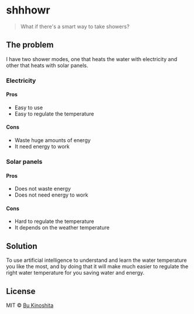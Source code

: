 # shhhowr

> What if there's a smart way to take showers?


## The problem

I have two shower modes, one that heats the water with electricity and other that heats with solar panels.

### Electricity

#### Pros

- Easy to use
- Easy to regulate the temperature

#### Cons

- Waste huge amounts of energy
- It need energy to work


### Solar panels

#### Pros

- Does not waste energy
- Does not need energy to work

#### Cons

- Hard to regulate the temperature
- It depends on the weather temperature


## Solution

To use artificial intelligence to understand and learn the water temperature you like the most, and by doing that it will make much easier to regulate the right water temperature for you saving water and energy.


## License

MIT © [Bu Kinoshita](https://bukinoshita.io)
